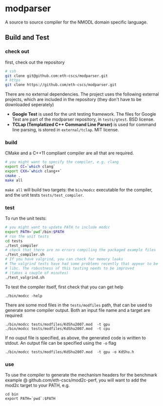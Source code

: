 # modparser

A source to source compiler for the NMODL domain specific language.

## Build and Test

### check out

first, check out the repository
```bash
# ssh
git clone git@github.com:eth-cscs/modparser.git
# https
git clone https://github.com/eth-cscs/modparser.git
```

There are no external dependencies. The project uses the following external projects, which are included in the repository (they don't have to be downloaded seperately)
* **Google Test** is used for the unit testing framework. The files for Google Test are part of the modparser repository, in ```tests/gtest```. BSD license.
* **TCLap (Templatized C++ Command Line Parser)** is used for command line parsing, is stored in `external/tclap`. MIT license.

### build

CMake and a C++11 compliant compiler are all that are required.

```bash
# you might want to specify the compiler, e.g. clang
export CC=`which clang`
export CXX=`which clang++`
cmake .
make all
```

```make all``` will build two targets: the ```bin/modcc``` executable for the compiler, and the unit tests ```tests/test_compiler```.

### test

To run the unit tests:
```bash
# you might want to update PATH to include modcc
export PATH=`pwd`/bin:$PATH
# run the unit tests
cd tests
./test_compiler
# check that there are no errors compiling the packaged example files
./test_compiler.sh
# If you have valgrind, you can check for memory leaks
# The valgrind tests have had some problems recently that appear to be caused by
# libc. The robustness of this testing needs to be improved
# (takes a couple of minutes)
./test_valgrind.sh
```

To test the compiler itself, first check that you can get help

```
./bin/modcc -help
```

There are some mod files in the ```tests/modfiles``` path, that can be used to generate some compiler output. Both an input file name and a target are required:

```
./bin/modcc tests/modfiles/KdShu2007.mod  -t gpu
./bin/modcc tests/modfiles/KdShu2007.mod  -t cpu
```

If no ouput file is specified, as above, the generated code is written to stdout. An output file can be specified using the ```-o``` flag

```
./bin/modcc tests/modfiles/KdShu2007.mod  -t gpu -o KdShu.h
```

### use

To use the compiler to generate the mechanism headers for the benchmark example @ github.com/eth-cscs/mod2c-perf, you will want to add the mod2c target to your PATH, e.g.
```
cd bin
export PATH=`pwd`:$PATH
```

